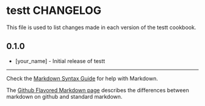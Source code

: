 testt CHANGELOG
===============

This file is used to list changes made in each version of the testt cookbook.

0.1.0
-----
- [your_name] - Initial release of testt

- - -
Check the [Markdown Syntax Guide](http://daringfireball.net/projects/markdown/syntax) for help with Markdown.

The [Github Flavored Markdown page](http://github.github.com/github-flavored-markdown/) describes the differences between markdown on github and standard markdown.

